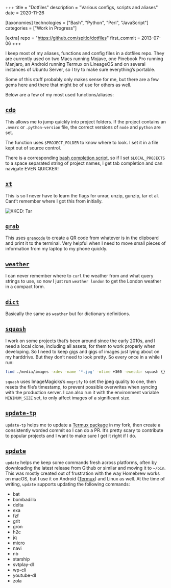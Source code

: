 +++
title = "Dotfiles"
description = "Various configs, scripts and aliases"
date = 2020-11-26

[taxonomies]
technologies = ["Bash", "Python", "Perl", "JavaScript"]
categories = ["Work in Progress"]

[extra]
repo = "https://github.com/spitlo/dotfiles"
first_commit = 2013-07-06
+++

I keep most of my aliases, functions and config files in a dotfiles repo. They are currently used on two Macs running Mojave, one Pinebook Pro running Manjaro, an Android running Termux on LineageOS and on several instances of Ubuntu Server, so I try to make sure everything’s portable.

Some of this stuff probably only makes sense for me, but there are a few gems here and there that might be of use for others as well.

Below are a few of my most used functions/aliases:

## [`cdp`](https://github.com/spitlo/dotfiles/blob/b601ed079b16e6651545f579d2a437f487af2965/.functions#L438-L484)

This allows me to jump quickly into project folders. If the project contains an `.nvmrc` or `.python-version` file, the correct versions of `node` and `python` are set.

The function uses `$PROJECT_FOLDER` to know where to look. I set it in a file kept out of source control.

There is a corresponding [bash completion script](https://github.com/spitlo/dotfiles/blob/6f41ade4e2ff75e7ddb147d727ec8ad53917d87a/.bash_completions/cdp), so if I set `$LOCAL_PROJECTS` to a space separated string of project names, I get tab completion and can navigate EVEN QUICKER!

## [`xt`](https://github.com/spitlo/dotfiles/blob/b601ed079b16e6651545f579d2a437f487af2965/.functions#L119-L156)

This is so I never have to learn the flags for unrar, unzip, gunzip, tar et al. Cant’t remember where I got this from initially.

  ![XKCD: Tar](https://imgs.xkcd.com/comics/tar.png)

## [`qrab`](https://github.com/spitlo/dotfiles/blob/b601ed079b16e6651545f579d2a437f487af2965/.functions#L706-L712)

This uses [`qrencode`](https://github.com/fukuchi/libqrencode) to create a QR code from whatever is in the clipboard and print it to the terminal. Very helpful when I need to move small pieces of information from my laptop to my phone quickly.

## [`weather`](https://github.com/spitlo/dotfiles/blob/b601ed079b16e6651545f579d2a437f487af2965/.functions#L771-L773)

I can never remember where to `curl` the weather from and what query strings to use, so now I just run `weather london` to get the London weather in a compact form.

## [`dict`](https://github.com/spitlo/dotfiles/blob/b601ed079b16e6651545f579d2a437f487af2965/.functions#L527-L531)

Basically the same as `weather` but for dictionary definitions.

## [`squash`](https://github.com/spitlo/dotfiles/blob/master/bin/squash)

I work on some projects that’s been around since the early 2010s, and I need a local clone, including all assets, for them to work properly when developing. So I need to keep gigs and gigs of images just lying about on my harddrive. But they don’t need to look pretty. So every once in a while I run:

```bash
find ./media/images -xdev -name '*.jpg' -mtime +360 -execdir squash {} \;
```

`squash` uses ImageMagicks’s `mogrify` to set the jpeg quality to one, then resets the file’s timestamp, to prevent possible overwrites when syncing with the production server. I can also run it with the environment variable `MINIMUM_SIZE` set, to only affect images of a significant size.

## [`update-tp`](https://github.com/spitlo/dotfiles/blob/master/bin/update-tp)

`update-tp` helps me to update a [Termux package](https://github.com/termux/termux-packages) in my fork, then create a consistently worded commit so I can do a PR. It’s pretty scary to contribute to popular projects and I want to make sure I get it right if I do.

## [`update`](https://github.com/spitlo/dotfiles/blob/master/bin/update)

`update` helps me keep some commands fresh across platforms, often by downloading the latest release from Github or similar and moving it to `~/bin`. This was mostly created out of frustration with the way Homebrew works on macOS, but I use it on Android ([Termux](https://github.com/termux/termux-app)) and Linux as well. At the time of writing, `update` supports updating the following commands:

- bat
- bombadillo
- delta
- exa
- fzf
- grit
- gron
- h2c
- jq
- micro
- navi
- nb
- starship
- svtplay-dl
- wp-cli
- youtube-dl
- zola
